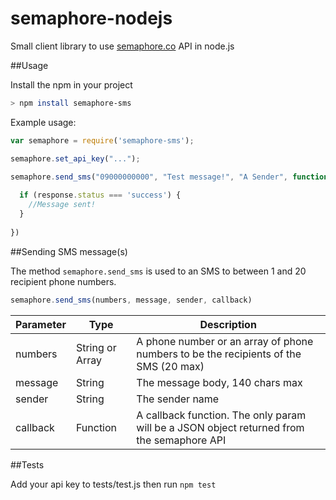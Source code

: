# semaphore-nodejs
Small client library to use [semaphore.co](http://semaphore.co) API in node.js

##Usage

Install the npm in your project

```bash
> npm install semaphore-sms
```

Example usage:

```javascript
var semaphore = require('semaphore-sms');

semaphore.set_api_key("...");

semaphore.send_sms("09000000000", "Test message!", "A Sender", function(response) {
  
  if (response.status === 'success') {
    //Message sent!
  }
  
})
```

##Sending SMS message(s)

The method `semaphore.send_sms` is used to an SMS to between 1 and 20 recipient phone numbers.

```javascript
semaphore.send_sms(numbers, message, sender, callback)
```

| Parameter   | Type             | Description |
| ----------- | ---------------- | --------------------- |
| numbers     | String or Array  | A phone number or an array of phone numbers to be the recipients of the SMS (20 max) |
| message     | String           | The message body, 140 chars max |
| sender      | String           | The sender name |
| callback    | Function         | A callback function. The only param will be a JSON object returned from the semaphore API |

##Tests

Add your api key to tests/test.js then run `npm test`